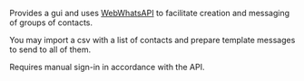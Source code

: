 Provides a gui and uses [WebWhatsAPI](https://github.com/mukulhase/WebWhatsapp-Wrapper) to facilitate creation and messaging of groups of contacts.

You may import a csv with a list of contacts and prepare template messages to send to all of them.

Requires manual sign-in in accordance with the API.
